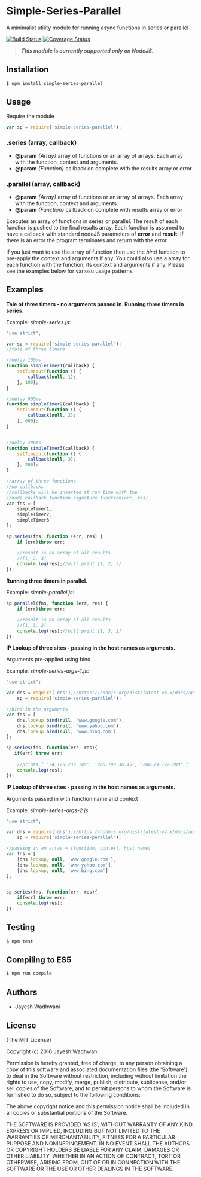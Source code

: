 # Simple-Series-Parallel

A minimalist utility module for running async functions in series or parallel

[![Build Status](https://travis-ci.org/jwadhwani/simple-series-parallel.svg?branch=master)](https://travis-ci.org/jwadhwani/simple-series-parallel)
[![Coverage Status](https://coveralls.io/repos/jwadhwani/simple-series-parallel/badge.svg)](https://coveralls.io/r/jwadhwani/simple-series-parallel)


> ***This module is currently supported only on NodeJS.***

## Installation

```bash
$ npm install simple-series-parallel
```

## Usage

Require the module

```js
var sp = require('simple-series-parallel');
```


### .series (array, callback)

* **@param** _{Array}_ array of functions or an array of arrays. Each array with the function, context and arguments. 
* **@param** _{Function}_ callback on complete with the results array or error

### .parallel (array, callback)

* **@param** _{Array}_ array of functions or an array of arrays. Each array with the function, context and arguments. 
* **@param** _{Function}_ callback on complete with results array or error

Executes an array of functions in series or parallel. The result of each function is pushed to the final results array. Each function is assumed to have a callback with standard nodeJS parameters of __error__ and __result__. 
If there is an error the program terminates and return with the error. 

If you just want to use the array of function then use the _bind_ function to pre-apply the context and arguments if any. You could also use a array for each function with the function, its context and arguments if any.
Please see the examples below for variosu usage patterns.

## Examples

__Tale of three timers - no arguments passed in. Running three timers in series.__

Example: _simple-series.js_:

```js
"use strict";

var sp = require('simple-series-parallel');
//tale of three timers

//delay 100ms
function simpleTimer1(callback) {
    setTimeout(function () {
        callback(null, 1);
    }, 100);
}

//delay 600ms
function simpleTimer2(callback) {
    setTimeout(function () {
        callback(null, 2);
    }, 600);
}


//delay 200ms
function simpleTimer3(callback) {
    setTimeout(function () {
        callback(null, 3);
    }, 200);
}

//array of three functions
//no callbacks
//callbacks will be inserted at run time with the
//node callback function signature function(err, res)
var fns = [
    simpleTimer1,
    simpleTimer2,
    simpleTimer3
];

sp.series(fns, function (err, res) {
    if (err)throw err;

    //result is an array of all results
    //[1, 2, 3]
    console.log(res);//will print [1, 2, 3]
});

```


__Running three timers in parallel.__
 
Example: _simple-parallel.js_: 
```js
sp.parallel(fns, function (err, res) {
    if (err)throw err;

    //result is an array of all results
    //[1, 3, 2]
    console.log(res);//will print [1, 3, 2]
});
```


__IP Lookup of three sites - passing in the host names as arguments.__

Arguments pre-applied using bind

Example: _simple-series-args-1.js_: 
```js
"use strict";

var dns = require('dns'),//https://nodejs.org/dist/latest-v4.x/docs/api/dns.html
    sp = require('simple-series-parallel');

//bind in the arguments
var fns = [
    dns.lookup.bind(null, 'www.google.com'),
    dns.lookup.bind(null, 'www.yahoo.com'),
    dns.lookup.bind(null, 'www.bing.com')
];

sp.series(fns, function(err, res){
   if(err) throw err;
    
    //prints [ '74.125.239.148', '206.190.36.45', '204.79.197.200' ]
    console.log(res);
});
```

__IP Lookup of three sites - passing in the host names as arguments.__

Arguments passed in with function name and context

Example: _simple-series-args-2.js_: 
```js
"use strict";

var dns = require('dns'),//https://nodejs.org/dist/latest-v4.x/docs/api/dns.html
    sp = require('simple-series-parallel');

//passing in an array = [function, context, host name]
var fns = [
    [dns.lookup, null, 'www.google.com'],
    [dns.lookup, null, 'www.yahoo.com'],
    [dns.lookup, null, 'www.bing.com']
];


sp.series(fns, function(err, res){
    if(err) throw err;
    console.log(res);
});
```


## Testing

```bash
$ npm test
```

## Compiling to ES5

```bash
$ npm run compile
```

## Authors

 - Jayesh Wadhwani

## License

(The MIT License)

Copyright (c) 2016 Jayesh Wadhwani

Permission is hereby granted, free of charge, to any person obtaining
a copy of this software and associated documentation files (the
'Software'), to deal in the Software without restriction, including
without limitation the rights to use, copy, modify, merge, publish,
distribute, sublicense, and/or sell copies of the Software, and to
permit persons to whom the Software is furnished to do so, subject to
the following conditions:

The above copyright notice and this permission notice shall be
included in all copies or substantial portions of the Software.

THE SOFTWARE IS PROVIDED 'AS IS', WITHOUT WARRANTY OF ANY KIND,
EXPRESS OR IMPLIED, INCLUDING BUT NOT LIMITED TO THE WARRANTIES OF
MERCHANTABILITY, FITNESS FOR A PARTICULAR PURPOSE AND NONINFRINGEMENT.
IN NO EVENT SHALL THE AUTHORS OR COPYRIGHT HOLDERS BE LIABLE FOR ANY
CLAIM, DAMAGES OR OTHER LIABILITY, WHETHER IN AN ACTION OF CONTRACT,
TORT OR OTHERWISE, ARISING FROM, OUT OF OR IN CONNECTION WITH THE
SOFTWARE OR THE USE OR OTHER DEALINGS IN THE SOFTWARE.